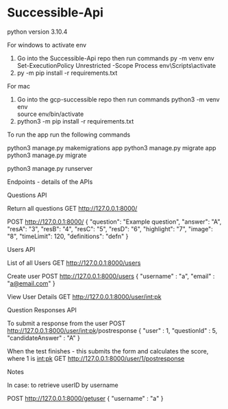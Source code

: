 # Successible-Api

python version 3.10.4

For windows to activate env
1. Go into the Successible-Api repo then run commands
py -m venv env
Set-ExecutionPolicy Unrestricted -Scope Process
env\Scripts\activate
2. py -m pip install -r requirements.txt 

For mac
1. Go into the gcp-successible repo then run commands
python3 -m venv env  
source env/bin/activate
2. python3 -m pip install -r requirements.txt 

To run the app run the following commands

python3 manage.py makemigrations app
python3 manage.py migrate app
python3 manage.py migrate   

python3 manage.py runserver 


Endpoints - details of the APIs

Questions API

Return all questions
GET http://127.0.0.1:8000/ 

POST http://127.0.0.1:8000/
{
    "question": "Example question",
    "answer": "A",
    "resA": "3",
    "resB": "4",
    "resC": "5",
    "resD": "6",
    "highlight": "7",
    "image": "8",
    "timeLimit": 120,
    "definitions": "defn"
}

Users API

List of all Users
GET http://127.0.0.1:8000/users

Create user
POST http://127.0.0.1:8000/users
{
    "username" : "a",
    "email" : "a@email.com"
}

View User Details
GET http://127.0.0.1:8000/user/<int:pk>

Question Responses API

To submit a response from the user
POST http://127.0.0.1:8000/user/<int:pk>/postresponse
{
    "user" : 1,
    "questionId" : 5,
    "candidateAnswer" : "A"
}

When the test finishes - this submits the form and calculates the score, where 1 is <int:pk>
GET http://127.0.0.1:8000/user/1/postresponse

Notes

In case:
to retrieve userID by username

POST http://127.0.0.1:8000/getuser
{
    "username" : "a"
}